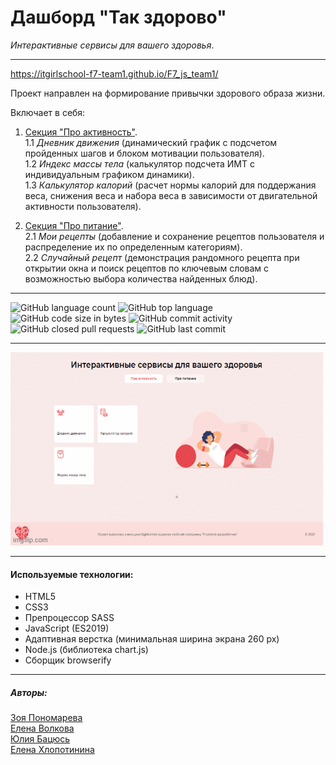 # Дашборд "Так здорово"

_Интерактивные сервисы для вашего здоровья_.

---

https://itgirlschool-f7-team1.github.io/F7_js_team1/

Проект направлен на формирование привычки здорового образа жизни.

Включает в себя:

1. <ins>Секция "Про активность"</ins>. <br>
   1.1 _Дневник движения_ (динамический график с подсчетом пройденных шагов и блоком мотивации пользователя).<br>
   1.2 _Индекс массы тела_ (калькулятор подсчета ИМТ с индивидуальным графиком динамики).<br>
   1.3 _Калькулятор калорий_ (расчет нормы калорий для поддержания веса, снижения веса и набора веса в зависимости от двигательной активности пользователя).<br>

2. <ins>Секция "Про питание"</ins>.<br>
   2.1 _Мои рецепты_ (добавление и сохранение рецептов пользователя и распределение их по определенным категориям).<br>
   2.2 _Случайный рецепт_ (демонстрация рандомного рецепта при открытии окна и поиск рецептов по ключевым словам с возможностью выбора количества найденных блюд).<br>

---

![GitHub language count](https://img.shields.io/github/languages/count/Itgirlschool-F7-team1/F7_js_team1?color=%23009c8c) ![GitHub top language](https://img.shields.io/github/languages/top/Itgirlschool-F7-team1/F7_js_team1?color=%23009c8c) ![GitHub code size in bytes](https://img.shields.io/github/languages/code-size/Itgirlschool-F7-team1/F7_js_team1?color=%23009c8c) ![GitHub commit activity](https://img.shields.io/github/commit-activity/m/Itgirlschool-F7-team1/F7_js_team1?color=%23009c8c) ![GitHub closed pull requests](https://img.shields.io/github/issues-pr-closed/Itgirlschool-F7-team1/F7_js_team1?color=%23009c8c) ![GitHub last commit](https://img.shields.io/github/last-commit/Itgirlschool-F7-team1/F7_js_team1?color=%23009c8c)

---

![gif](https://github.com/Itgirlschool-F7-team1/F7_js_team1/blob/main/assets/images/5rn280.gif)

---

#### Используемые технологии:

- HTML5
- CSS3
- Препроцессор SASS
- JavaScript (ES2019)
- Адаптивная верстка (минимальная ширина экрана 260 px)
- Node.js (библиотека chart.js)
- Сборщик browserify

---

##### Авторы:

[Зоя Пономарева](https://github.com/ZojaPonomarjova)<br>
[Елена Волкова](https://github.com/ElenaVolkova4)<br>
[Юлия Бацюсь](https://github.com/JBatsyus)<br>
[Елена Хлопотинина](https://github.com/Elena-great)<br>
